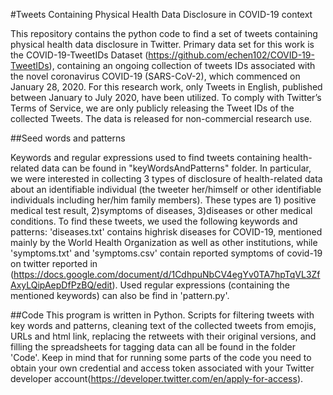#Tweets Containing Physical Health Data Disclosure in COVID-19 context

This repository contains the python code to find a set of tweets containing physical health data disclosure in Twitter.
Primary data set for this work is the COVID-19-TweetIDs Dataset (https://github.com/echen102/COVID-19-TweetIDs), containing an ongoing collection of tweets IDs associated with the novel coronavirus COVID-19 (SARS-CoV-2), which commenced on January 28, 2020.
For this research work, only Tweets in English, published between January to July 2020, have been utilized. To comply with Twitter’s Terms of Service, we are only publicly releasing the Tweet IDs of the collected Tweets. The data is released for non-commercial research use.

##Seed words and patterns

Keywords and regular expressions used to find tweets containing health-related data can be found in "keyWordsAndPatterns" folder.
In particular, we were interested in collecting 3 types of disclosure of health-related data about an identifiable individual (the tweeter her/himself or other identifiable individuals including her/him family members). These types are 1) positive medical test result, 2)symptoms of diseases, 3)diseases or other medical conditions.
To find these tweets, we used the following keywords and patterns: 'diseases.txt' contains highrisk diseases for COVID-19, mentioned mainly by the World Health Organization as well as other institutions, while 'symptoms.txt' and 'symptoms.csv' contain reported symptoms of covid-19 on twitter reported in (https://docs.google.com/document/d/1CdhpuNbCV4egYv0TA7hpTqVL3ZfAxyLQipAepDfPzBQ/edit). 
Used regular expressions (containing the mentioned keywords) can also be find in 'pattern.py'.

##Code
This program is written in Python. Scripts for filtering tweets with key words and patterns, cleaning text of the collected tweets from emojis, URLs and html link, replacing the retweets with their original versions, and filling the spreadsheets for tagging data can all be found in the folder 'Code'. Keep in mind that for running some parts of the code you need to obtain your own credential and access token associated with your Twitter developer account(https://developer.twitter.com/en/apply-for-access). 

